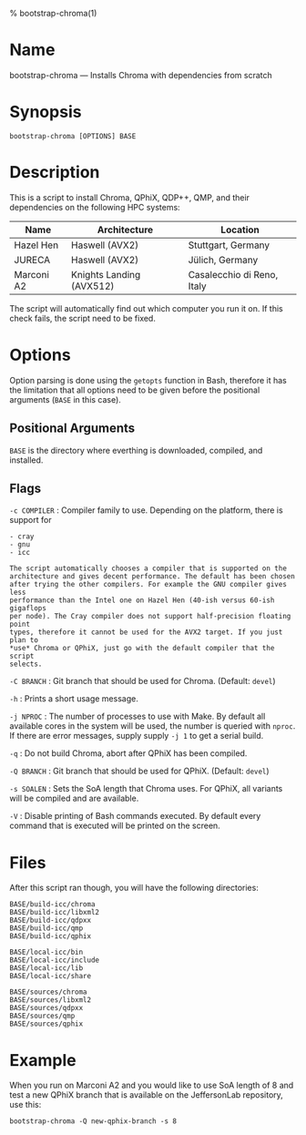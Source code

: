 % bootstrap-chroma(1)

# Name

bootstrap-chroma — Installs Chroma with dependencies from scratch

# Synopsis

    bootstrap-chroma [OPTIONS] BASE

# Description

This is a script to install Chroma, QPhiX, QDP++, QMP, and their dependencies
on the following HPC systems:

| Name | Architecture | Location |
| --- | --- | --- |
| Hazel Hen | Haswell (AVX2) | Stuttgart, Germany |
| JURECA | Haswell (AVX2) | Jülich, Germany |
| Marconi A2 | Knights Landing (AVX512) | Casalecchio di Reno, Italy |

The script will automatically find out which computer you run it on. If this
check fails, the script need to be fixed.

# Options

Option parsing is done using the `getopts` function in Bash, therefore it has
the limitation that all options need to be given before the positional
arguments (`BASE` in this case).

## Positional Arguments

`BASE` is the directory where everthing is downloaded, compiled, and installed.

## Flags

`-c COMPILER`
:   Compiler family to use. Depending on the platform, there is support for

    - cray
    - gnu
    - icc

    The script automatically chooses a compiler that is supported on the
    architecture and gives decent performance. The default has been chosen
    after trying the other compilers. For example the GNU compiler gives less
    performance than the Intel one on Hazel Hen (40-ish versus 60-ish gigaflops
    per node). The Cray compiler does not support half-precision floating point
    types, therefore it cannot be used for the AVX2 target. If you just plan to
    *use* Chroma or QPhiX, just go with the default compiler that the script
    selects.

`-C BRANCH`
:   Git branch that should be used for Chroma. (Default: `devel`)

`-h`
:   Prints a short usage message.

`-j NPROC`
:   The number of processes to use with Make. By default all available cores in
    the system will be used, the number is queried with `nproc`. If there are
    error messages, supply supply `-j 1` to get a serial build.

`-q`
:   Do not build Chroma, abort after QPhiX has been compiled.

`-Q BRANCH`
:   Git branch that should be used for QPhiX. (Default: `devel`)

`-s SOALEN`
:   Sets the SoA length that Chroma uses. For QPhiX, all variants will be
    compiled and are available.

`-V`
:   Disable printing of Bash commands executed. By default every command that
    is executed will be printed on the screen.

# Files

After this script ran though, you will have the following directories:

    BASE/build-icc/chroma
    BASE/build-icc/libxml2
    BASE/build-icc/qdpxx
    BASE/build-icc/qmp
    BASE/build-icc/qphix

    BASE/local-icc/bin
    BASE/local-icc/include
    BASE/local-icc/lib
    BASE/local-icc/share

    BASE/sources/chroma
    BASE/sources/libxml2
    BASE/sources/qdpxx
    BASE/sources/qmp
    BASE/sources/qphix

# Example

When you run on Marconi A2 and you would like to use SoA length of 8 and test a
new QPhiX branch that is available on the JeffersonLab repository, use this:

    bootstrap-chroma -Q new-qphix-branch -s 8
